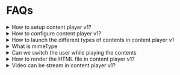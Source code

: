 # FAQs

<details>

<summary>How to setup content player v1?</summary>

Refer [setup the content player](../../../../use/installation-guide/players/v1/how-to-setup.md) locally.

</details>

<details>

<summary> How to configure content player v1?</summary>

Refer [configuration section](../../../../use/installation-guide/players/v1/how-to-setup.md#configuration) for configuration.

</details>

<details>

<summary>How to launch the different types of contents in content player v1</summary>

Refer [content launchers](faqs.md#content-launchers) section.

</details>

<details>

<summary>What is mimeType</summary>

Refer [mime Type](faqs.md#mime-type) section

</details>

<details>

<summary>Can we switch the user while playing the contents</summary>

Yes, we can switch the user while playing the contents. Refer [user switcher config](faqs.md#sample-overlay-config) section for more information.

</details>

<details>

<summary>How to render the HTML file in content player v1?</summary>

Refer [HTML/h5p player](players/html-h5p-player-v1.md) v1 page

</details>

<details>

<summary>Video can be stream in content player v1?</summary>

Yes, Video can be stream using the [streamingUrl](broken-reference). For more information refer [video player v1](players/video-player-v1.md) page

</details>

